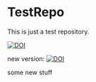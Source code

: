 # TestRepo

This is just a test repository.

[![DOI](https://zenodo.org/badge/DOI/10.5281/zenodo.6670536.svg)](https://doi.org/10.5281/zenodo.6670536)

new version: 
[![DOI](https://zenodo.org/badge/413681930.svg)](https://zenodo.org/badge/latestdoi/413681930)


some new stuff


